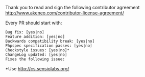 Thank you to read and sign the following contributor agreement http://www.akeneo.com/contributor-license-agreement/

Every PR should start with:

```
Bug fix: [yes|no]
Feature addition: [yes|no]
Backwards compatibility break: [yes|no]
Phpspec specification passes: [yes|no]
Checkstyle issues: [yes|no]*
ChangeLog updated: [yes|no]
Fixes the following issue:
```

*Use http://cs.sensiolabs.org/
